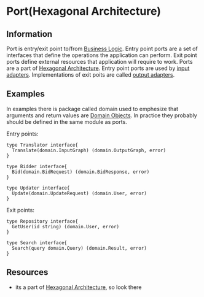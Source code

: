 # Port(Hexagonal Architecture)

## Information

Port is entry/exit point to/from [Business Logic](https://github.com/vimcki/design-principles/blob/master/Business%20Logic.md). Entry point ports are a set of interfaces that define the operations the application can perform. Exit point ports define external resources that application will require to work. Ports are a part of [Hexagonal Architecture](https://github.com/vimcki/design-principles/blob/master/Hexagonal%20Architecture.md). Entry point ports are used by [input adapters](https://github.com/vimcki/design-principles/blob/master/Adapter.md). Implementations of exit poits are called [output adapters](https://github.com/vimcki/design-principles/blob/master/Adapter.md).

## Examples

In examples there is package called domain used to emphesize that arguments and return values are [Domain Objects](https://github.com/vimcki/design-principles/blob/master/Domain%20Objects.md). In practice they probably should be defined in the same module as ports.

Entry points:

```golang
type Translator interface{
  Translate(domain.InputGraph) (domain.OutputGraph, error)
}
```
```golang
type Bidder interface{
  Bid(domain.BidRequest) (domain.BidResponse, error)
}
```
```golang
type Updater interface{
  Update(domain.UpdateRequest) (domain.User, error)
}
```

Exit points:

```golang
type Repository interface{
  GetUser(id string) (domain.User, error)
}
```
```golang
type Search interface{
  Search(query domain.Query) (domain.Result, error)
}
```

## Resources

- its a part of [Hexagonal Architecture](https://github.com/vimcki/design-principles/blob/master/Hexagonal%20Architecture.md), so look there
